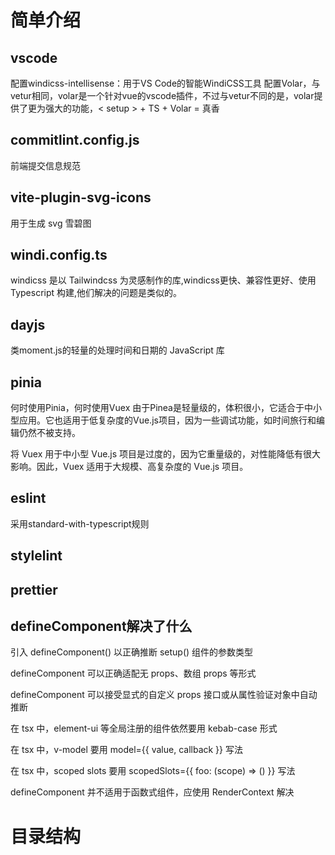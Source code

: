 # 简单介绍

## vscode
配置windicss-intellisense：用于VS Code的智能WindiCSS工具
配置Volar，与vetur相同，volar是一个针对vue的vscode插件，不过与vetur不同的是，volar提供了更为强大的功能，< setup > + TS + Volar = 真香
## commitlint.config.js
前端提交信息规范
## vite-plugin-svg-icons
用于生成 svg 雪碧图
## windi.config.ts
windicss 是以 Tailwindcss 为灵感制作的库,windicss更快、兼容性更好、使用 Typescript 构建,他们解决的问题是类似的。
## dayjs
类moment.js的轻量的处理时间和日期的 JavaScript 库
## pinia
何时使用Pinia，何时使用Vuex
由于Pinea是轻量级的，体积很小，它适合于中小型应用。它也适用于低复杂度的Vue.js项目，因为一些调试功能，如时间旅行和编辑仍然不被支持。

将 Vuex 用于中小型 Vue.js 项目是过度的，因为它重量级的，对性能降低有很大影响。因此，Vuex 适用于大规模、高复杂度的 Vue.js 项目。
## eslint
采用standard-with-typescript规则
## stylelint
## prettier 
## defineComponent解决了什么
引入 defineComponent() 以正确推断 setup() 组件的参数类型

defineComponent 可以正确适配无 props、数组 props 等形式

defineComponent 可以接受显式的自定义 props 接口或从属性验证对象中自动推断

在 tsx 中，element-ui 等全局注册的组件依然要用 kebab-case 形式

在 tsx 中，v-model 要用 model={{ value, callback }} 写法

在 tsx 中，scoped slots 要用 scopedSlots={{ foo: (scope) => (<Bar/>) }} 写法

defineComponent 并不适用于函数式组件，应使用 RenderContext<interface> 解决

# 目录结构
